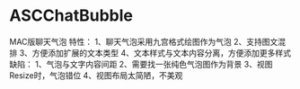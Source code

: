 ASCChatBubble
=============

MAC版聊天气泡
特性：
1、聊天气泡采用九宫格式绘图作为气泡
2、支持图文混排
3、方便添加扩展的文本类型
4、文本样式与文本内容分离，方便添加更多样式
缺陷：
1、气泡与文字内容间距
2、需要找一张纯色气泡图作为背景
3、视图Resize时，气泡错位
4、视图布局太简陋，不美观
